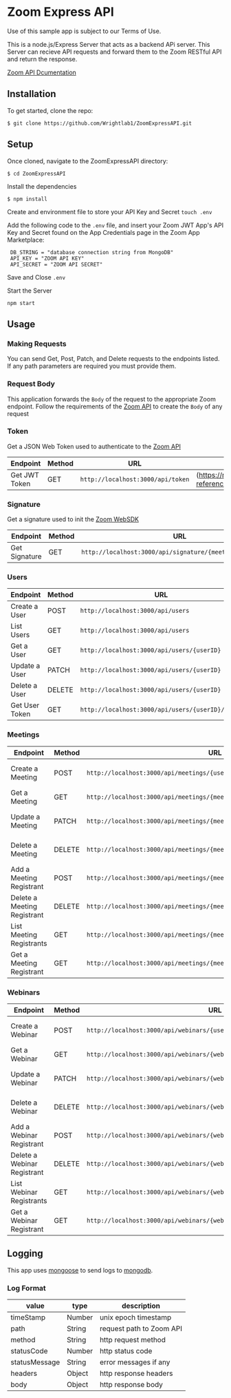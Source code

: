 # Zoom Express API
Use of this sample app is subject to our Terms of Use.

This is a node.js/Express Server that acts as a backend APi server. 
This Server can recieve API requests and forward them to the Zoom RESTful API and return the response.

[Zoom API Dcumentation](https://marketplace.zoom.us/docs/api-reference/introduction)

## Installation
To get started, clone the repo:

`$ git clone https://github.com/Wrightlab1/ZoomExpressAPI.git`

## Setup
Once cloned, navigate to the ZoomExpressAPI directory:

`$ cd ZoomExpressAPI`

Install the dependencies

`$ npm install`

Create and environment file to store your API Key and Secret
`touch .env`

Add the following code to the `.env` file, and insert your Zoom JWT App's API Key and Secret found on the App Credentials page in the Zoom App Marketplace:

```
 DB_STRING = "database connection string from MongoDB"
 API_KEY = "ZOOM API KEY"
 API_SECRET = "ZOOM API SECRET"
```

Save and Close `.env`

Start the Server

`npm start`

## Usage

### Making Requests
You can send Get, Post, Patch, and Delete requests to the endpoints listed. If any path parameters are required you must provide them.

### Request Body
This application forwards the `Body` of the request to the appropriate Zoom endpoint. Follow the requirements of the [Zoom API](https://marketplace.zoom.us/docs/api-reference/introduction) to create the `Body` of any request

### Token
Get a JSON Web Token used to authenticate to the [Zoom API](https://marketplace.zoom.us/docs/api-reference/introduction)

| Endpoint      |Method | URL                                                      | Zoom Documentation                                                       |
| ------------- |-------|----------------------------------------------------------|--------------------------------------------------------------------------|
| Get JWT Token |GET    |`http://localhost:3000/api/token`                         |(https://marketplace.zoom.us/docs/api-reference/using-zoom-apis#using-jwt)|

### Signature
Get a signature used to init the [Zoom WebSDK](https://marketplace.zoom.us/docs/sdk/native-sdks/web)

| Endpoint      |Method | URL                                                      | Zoom Documentation                                                       |
| ------------- |-------|----------------------------------------------------------|--------------------------------------------------------------------------|
| Get Signature |GET    |`http://localhost:3000/api/signature/{meetingid}/{roleid}`|(https://marketplace.zoom.us/docs/sdk/native-sdks/web/signature#signature-code-samples)|

### Users

| Endpoint      |Method | URL                                                      | Zoom Documentation                                                       |
| ------------- |-------|----------------------------------------------------------|--------------------------------------------------------------------------|
| Create a User |POST   |`http://localhost:3000/api/users`                         |(https://marketplace.zoom.us/docs/api-reference/zoom-api/users/usercreate)|
| List Users    |GET    |`http://localhost:3000/api/users`                         |(https://marketplace.zoom.us/docs/api-reference/zoom-api/users/users)     |
| Get a User    |GET    |`http://localhost:3000/api/users/{userID}`                |(https://marketplace.zoom.us/docs/api-reference/zoom-api/users/user)      |
| Update a User |PATCH  |`http://localhost:3000/api/users/{userID}`                |(https://marketplace.zoom.us/docs/api-reference/zoom-api/users/userupdate)|
| Delete a User |DELETE |`http://localhost:3000/api/users/{userID}`                |(https://marketplace.zoom.us/docs/api-reference/zoom-api/users/userdelete)|
| Get User Token|GET    |`http://localhost:3000/api/users/{userID}/token`          |(https://marketplace.zoom.us/docs/api-reference/zoom-api/users/usertoken)|


### Meetings
| Endpoint      |Method | URL                                                      | Zoom Documentation                                                       |
| ------------- |-------|----------------------------------------------------------|--------------------------------------------------------------------------|
| Create a Meeting |POST   |`http://localhost:3000/api/meetings/{userid}`          |(https://marketplace.zoom.us/docs/api-reference/zoom-api/meetings/meetingcreate)|
| Get a Meeting    |GET    |`http://localhost:3000/api/meetings/{meetingid}`       |(https://marketplace.zoom.us/docs/api-reference/zoom-api/meetings/meeting)     |
| Update a Meeting |PATCH  |`http://localhost:3000/api/meetings/{meetingid}`       |(https://marketplace.zoom.us/docs/api-reference/zoom-api/meetings/meetingupdate)      |
| Delete a Meeting |DELETE |`http://localhost:3000/api/meetings/{meetingid}`       |(https://marketplace.zoom.us/docs/api-reference/zoom-api/meetings/meetingdelete)|
| Add a Meeting Registrant |POST |`http://localhost:3000/api/meetings/{meetingid}/registrants`       |(https://marketplace.zoom.us/docs/api-reference/zoom-api/meetings/meetingregistrantcreate)|
| Delete a Meeting Registrant |DELETE |`http://localhost:3000/api/meetings/{meetingid}/registrants`       |(https://marketplace.zoom.us/docs/api-reference/zoom-api/meetings/meetingregistrantdelete)|
| List Meeting Registrants |GET |`http://localhost:3000/api/meetings/{meetingid}/registrants`       |(https://marketplace.zoom.us/docs/api-reference/zoom-api/meetings/meetingregistrants)|
| Get a Meeting Registrant |GET |`http://localhost:3000/api/meetings/{meetingid}/registrants/{registrantid}`       |(https://marketplace.zoom.us/docs/api-reference/zoom-api/meetings/meetingregistrantget)|

### Webinars
| Endpoint      |Method | URL                                                      | Zoom Documentation                                                       |
| ------------- |-------|----------------------------------------------------------|--------------------------------------------------------------------------|
| Create a Webinar |POST   |`http://localhost:3000/api/webinars/{userid}`          |(https://marketplace.zoom.us/docs/api-reference/zoom-api/webinars/webinarcreate)|
| Get a Webinar    |GET    |`http://localhost:3000/api/webinars/{webinarid}`       |(https://marketplace.zoom.us/docs/api-reference/zoom-apiwebinarss/webinar)     |
| Update a Webinar |PATCH  |`http://localhost:3000/api/webinars/{webinarid}`       |(https://marketplace.zoom.us/docs/api-reference/zoom-api/webinars/webinarupdate)      |
| Delete a Webinar |DELETE |`http://localhost:3000/api/webinars/{webinarid}`       |(https://marketplace.zoom.us/docs/api-reference/zoom-api/webinars/webinardelete)|
| Add a Webinar Registrant |POST |`http://localhost:3000/api/webinars/{webinarid}/registrants`       |(https://marketplace.zoom.us/docs/api-reference/zoom-api/webinars/webinarregistrantcreate)|
| Delete a Webinar Registrant |DELETE |`http://localhost:3000/api/webinars/{webinarid}/registrants`       |(https://marketplace.zoom.us/docs/api-reference/zoom-api/webinars/webinarregistrantdelete)|
| List Webinar Registrants |GET |`http://localhost:3000/api/webinars/{webinarid}/registrants`       |(https://marketplace.zoom.us/docs/api-reference/zoom-api/webinars/webinarregistrants)|
| Get a Webinar Registrant |GET |`http://localhost:3000/api/webinars/{webinarid}/registrants/{registrantid}`       |(https://marketplace.zoom.us/docs/api-reference/zoom-api/webinars/webinarregistrantget)|


## Logging

This app uses [mongoose](https://mongoosejs.com/) to send logs to [mongodb](https://www.mongodb.com/).

### Log Format


|value        |type  |description             |
|-------------|------|------------------------|
|timeStamp    |Number|unix epoch timestamp    |
|path         |String|request path to Zoom API|
|method       |String|http request method     |
|statusCode   |Number|http status code        |
|statusMessage|String|error messages if any   |
|headers      |Object|http response headers   |
|body         |Object|http response body      |
